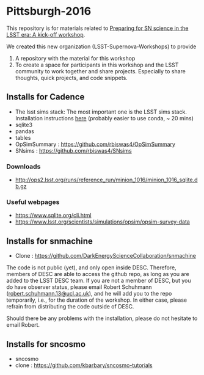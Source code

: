 # Pittsburgh-2016
This repository is for materials related to [Preparing for SN science in the LSST era: A kick-off workshop](https://sites.google.com/site/lsstdescsn/).

We created this new organization (LSST-Supernova-Workshops) to provide

1. A repository with the material for this workshop
2. To create a space for participants in this workshop and the LSST community to work together and share projects. Especially to share thoughts, quick projects, and code snippets.



## Installs for Cadence
- The lsst sims stack: The most important one is the LSST sims stack. Installation instructions [here](https://confluence.lsstcorp.org/display/SIM/Catalogs+and+MAF) (probably easier to use conda, ~ 20 mins)
- sqlite3 
- pandas
- tables
- OpSimSummary : https://github.com/rbiswas4/OpSimSummary
- SNsims       : https://github.com/rbiswas4/SNsims 

### Downloads
- http://ops2.lsst.org/runs/reference_run/minion_1016/minion_1016_sqlite.db.gz 

### Useful webpages
- https://www.sqlite.org/cli.html
- https://www.lsst.org/scientists/simulations/opsim/opsim-survey-data


## Installs for snmachine
- Clone : https://github.com/DarkEnergyScienceCollaboration/snmachine

The code is not public (yet), and only open inside DESC. Therefore, members of DESC are able to access the github repo, as long as you are added to the LSST DESC team. If you are not a member of DESC, but you do have observer status, please email Robert Schuhmann (robert.schuhmann.13@ucl.ac.uk), and he will add you to the repo temporarily, i.e., for the duration of the workshop. In either case, please refrain from distributing the code outside of DESC.

Should there be any problems with the installation, please do not hesitate to email Robert.


## Installs for sncosmo
- sncosmo
- clone : https://github.com/kbarbary/sncosmo-tutorials

